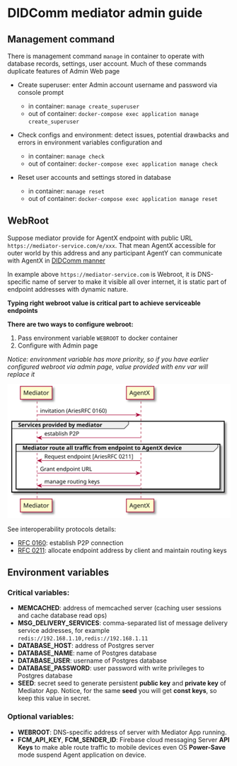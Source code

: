 # DIDComm mediator admin guide

## Management command

There is management command ```manage``` in container to operate with database records, settings, user account.
Much of these commands duplicate features of Admin Web page

  - Create superuser: enter Admin account username and password via console prompt
    - in container: ```manage create_superuser```
    - out of container: ```docker-compose exec application manage create_superuser```
    
  - Check configs and environment: detect issues, potential drawbacks and errors in environment variables 
    configuration and 
    - in container: ```manage check```
    - out of container: ```docker-compose exec application manage check```

  - Reset user accounts and settings stored in database
    - in container: ```manage reset```
    - out of container: ```docker-compose exec application manage reset```

## WebRoot

Suppose mediator provide for AgentX endpoint with public URL ```https://mediator-service.com/e/xxx```.
That mean AgentX accessible for outer world by this address and any participant AgentY can
communicate with AgentX in [DIDComm manner](https://identity.foundation/didcomm-messaging/spec/#message-types)

In example above ```https://mediator-service.com``` is Webroot, it is DNS-specific name of server
to make it visible all over internet, it is static part of endpoint addresses with dynamic nature.

**Typing right webroot value is critical part to achieve serviceable endpoints**


**There are two ways to configure webroot:**
  1. Pass environment variable ```WEBROOT``` to docker container
  2. Configure with Admin page

*Notice: environment variable has more priority, so if you have earlier configured webroot via admin page, value provided with env var will replace it*


![Grant endpoint address](_static/rfc0211.svg?raw=true)

See interoperability protocols details:
  - [RFC 0160](https://github.com/hyperledger/aries-rfcs/tree/master/features/0160-connection-protocol): establish P2P connection
  - [RFC 0211](https://github.com/hyperledger/aries-rfcs/tree/master/features/0211-route-coordination): allocate endpoint address by client and maintain routing keys

## Environment variables

### Critical variables:
  - **MEMCACHED**: address of memcached server (caching user sessions and cache database read ops)
  - **MSG_DELIVERY_SERVICES**: comma-separated list of message delivery service addresses, for example ```redis://192.168.1.10,redis://192.168.1.11```
  - **DATABASE_HOST**: address of Postgres server
  - **DATABASE_NAME**: name of Postgres database
  - **DATABASE_USER**: username of Postgres database
  - **DATABASE_PASSWORD**: user password with write privileges to Postgres database
  - **SEED**: secret seed to generate persistent **public key** and **private key** of Mediator App.
    Notice, for the same **seed** you will get **const keys**, so keep this value in secret.

### Optional variables:
  - **WEBROOT**: DNS-specific address of server with Mediator App running.
  - **FCM_API_KEY**, **FCM_SENDER_ID**: Firebase cloud messaging Server **API Keys** to 
    make able route traffic to mobile devices even OS **Power-Save** mode suspend Agent application on device.